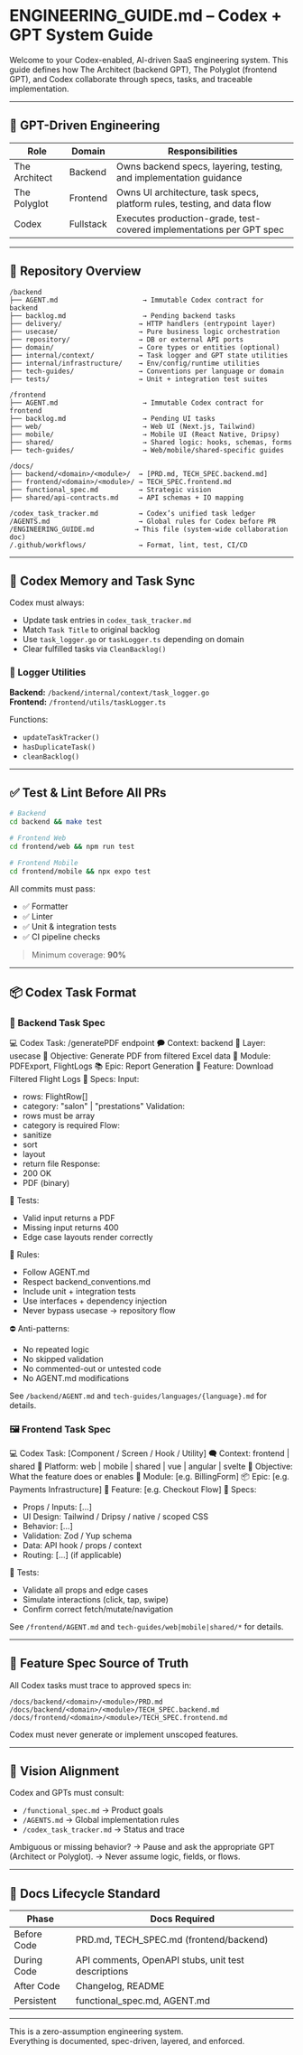 # ENGINEERING_GUIDE.md – Codex + GPT System Guide

Welcome to your Codex-enabled, AI-driven SaaS engineering system. This guide defines how The Architect (backend GPT), The Polyglot (frontend GPT), and Codex collaborate through specs, tasks, and traceable implementation.

---

## 🧠 GPT-Driven Engineering

| Role          | Domain    | Responsibilities                                                            |
| ------------- | --------- | --------------------------------------------------------------------------- |
| The Architect | Backend   | Owns backend specs, layering, testing, and implementation guidance          |
| The Polyglot  | Frontend  | Owns UI architecture, task specs, platform rules, testing, and data flow    |
| Codex         | Fullstack | Executes production-grade, test-covered implementations per GPT spec        |

---

## 📁 Repository Overview

```
/backend
├── AGENT.md                     → Immutable Codex contract for backend
├── backlog.md                   → Pending backend tasks
├── delivery/                   → HTTP handlers (entrypoint layer)
├── usecase/                    → Pure business logic orchestration
├── repository/                 → DB or external API ports
├── domain/                     → Core types or entities (optional)
├── internal/context/           → Task logger and GPT state utilities
├── internal/infrastructure/    → Env/config/runtime utilities
├── tech-guides/                → Conventions per language or domain
├── tests/                      → Unit + integration test suites

/frontend
├── AGENT.md                     → Immutable Codex contract for frontend
├── backlog.md                   → Pending UI tasks
├── web/                         → Web UI (Next.js, Tailwind)
├── mobile/                      → Mobile UI (React Native, Dripsy)
├── shared/                      → Shared logic: hooks, schemas, forms
├── tech-guides/                 → Web/mobile/shared-specific guides

/docs/
├── backend/<domain>/<module>/  → [PRD.md, TECH_SPEC.backend.md]
├── frontend/<domain>/<module>/ → TECH_SPEC.frontend.md
├── functional_spec.md          → Strategic vision
├── shared/api-contracts.md     → API schemas + IO mapping

/codex_task_tracker.md          → Codex’s unified task ledger
/AGENTS.md                      → Global rules for Codex before PR
/ENGINEERING_GUIDE.md          → This file (system-wide collaboration doc)
/.github/workflows/             → Format, lint, test, CI/CD
```

---

## 🔁 Codex Memory and Task Sync

Codex must always:

* Update task entries in `codex_task_tracker.md`
* Match `Task Title` to original backlog
* Use `task_logger.go` or `taskLogger.ts` depending on domain
* Clear fulfilled tasks via `CleanBacklog()`

### 📍 Logger Utilities

**Backend:** `/backend/internal/context/task_logger.go`  
**Frontend:** `/frontend/utils/taskLogger.ts`

Functions:
- `updateTaskTracker()`
- `hasDuplicateTask()`
- `cleanBacklog()`

---

## ✅ Test & Lint Before All PRs

```bash
# Backend
cd backend && make test

# Frontend Web
cd frontend/web && npm run test

# Frontend Mobile
cd frontend/mobile && npx expo test
```

All commits must pass:

* ✅ Formatter
* ✅ Linter
* ✅ Unit & integration tests
* ✅ CI pipeline checks

> Minimum coverage: **90%**

---

## 📦 Codex Task Format

### 🔧 Backend Task Spec
💻 Codex Task: /generatePDF endpoint
🗭 Context: backend
📁 Layer: usecase
🎯 Objective: Generate PDF from filtered Excel data
🧱 Module: PDFExport, FlightLogs
📚 Epic: Report Generation
🧹 Feature: Download Filtered Flight Logs
🪹 Specs:
Input:

* rows: FlightRow\[]
* category: "salon" | "prestations"
  Validation:
* rows must be array
* category is required
  Flow:
* sanitize
* sort
* layout
* return file
  Response:
* 200 OK
* PDF (binary)

🥪 Tests:

* Valid input returns a PDF
* Missing input returns 400
* Edge case layouts render correctly

📀 Rules:

* Follow AGENT.md
* Respect backend\_conventions.md
* Include unit + integration tests
* Use interfaces + dependency injection
* Never bypass usecase → repository flow

⛔ Anti-patterns:

* No repeated logic
* No skipped validation
* No commented-out or untested code
* No AGENT.md modifications

See `/backend/AGENT.md` and `tech-guides/languages/{language}.md` for details.

### 🖼️ Frontend Task Spec
💻 Codex Task: \[Component / Screen / Hook / Utility]
🗬 Context: frontend | shared
📁 Platform: web | mobile | shared | vue | angular | svelte
🎯 Objective: What the feature does or enables
🧱 Module: \[e.g. BillingForm]
📦 Epic: \[e.g. Payments Infrastructure]
🔧 Feature: \[e.g. Checkout Flow]
🧲 Specs:

* Props / Inputs: \[...]
* UI Design: Tailwind / Dripsy / native / scoped CSS
* Behavior: \[...]
* Validation: Zod / Yup schema
* Data: API hook / props / context
* Routing: \[...] (if applicable)

🧪 Tests:

* Validate all props and edge cases
* Simulate interactions (click, tap, swipe)
* Confirm correct fetch/mutate/navigation

See `/frontend/AGENT.md` and `tech-guides/web|mobile|shared/*` for details.

---

## 📖 Feature Spec Source of Truth

All Codex tasks must trace to approved specs in:

```
/docs/backend/<domain>/<module>/PRD.md
/docs/backend/<domain>/<module>/TECH_SPEC.backend.md
/docs/frontend/<domain>/<module>/TECH_SPEC.frontend.md
```

Codex must never generate or implement unscoped features.

---

## 🧭 Vision Alignment

Codex and GPTs must consult:

* `/functional_spec.md` → Product goals
* `/AGENTS.md` → Global implementation rules
* `/codex_task_tracker.md` → Status and trace

Ambiguous or missing behavior?
→ Pause and ask the appropriate GPT (Architect or Polyglot).
→ Never assume logic, fields, or flows.

---

## 🧱 Docs Lifecycle Standard

| Phase        | Docs Required                                      |
| ------------ | -------------------------------------------------- |
| Before Code  | PRD.md, TECH_SPEC.md (frontend/backend)            |
| During Code  | API comments, OpenAPI stubs, unit test descriptions|
| After Code   | Changelog, README                                  |
| Persistent   | functional_spec.md, AGENT.md                    |

---

This is a zero-assumption engineering system.  
Everything is documented, spec-driven, layered, and enforced.
